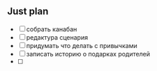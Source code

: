 ## Just plan
- [ ] собрать канабан
- [ ] редактура сценария
- [ ] придумать что делать с привычками
- [ ] записать историю о подарках родителей
- [ ]
